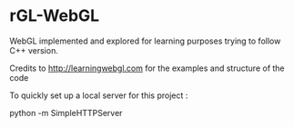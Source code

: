 rGL-WebGL
===========

 WebGL implemented and explored for learning purposes trying to follow C++ version.
 
 Credits to http://learningwebgl.com for the examples and structure of the code
 
 To quickly set up a local server for this project : 
 
 python -m SimpleHTTPServer
